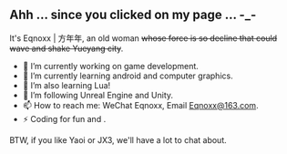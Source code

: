 ## Ahh ... since you clicked on my page ... -_-  

  It's Eqnoxx | 方年年, an old woman ~~whose force is so decline that could wave and shake Yueyang city~~.  
  
  - 🔭 I’m currently working on game development.
  - 🌱 I’m currently learning android and computer graphics.
  - 🦀 I’m also learning Lua!
  - 🧐 I’m following Unreal Engine and Unity.
  - 📫 How to reach me: WeChat Eqnoxx, Email Eqnoxx@163.com.
  - ⚡ Coding for fun and .
  
BTW, if you like Yaoi or JX3, we'll have a lot to chat about.
